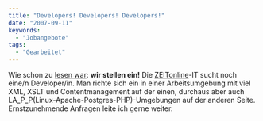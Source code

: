 ```yaml
---
title: "Developers! Developers! Developers!"
date: "2007-09-11"
keywords:
  - "Jobangebote"
tags:
  - "Gearbeitet"
---
```


Wie schon zu [lesen war](http://anmutunddemut.de/2007/09/11/we-are-hiring/): **wir stellen ein!** Die [ZEITonline](http://www.zeit.de)\-IT sucht noch eine/n Developer/in. Man richte sich ein in einer Arbeitsumgebung mit viel XML, XSLT und Contentmanagement auf der einen, durchaus aber auch LA_P_P(Linux-Apache-Postgres-PHP)-Umgebungen auf der anderen Seite. Ernstzunehmende Anfragen leite ich gerne weiter.
